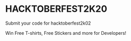 # HACKTOBERFEST2K20

Submit your code for hacktoberfest2k02 

Win Free T-shirts, Free Stickers and more for Developers!
